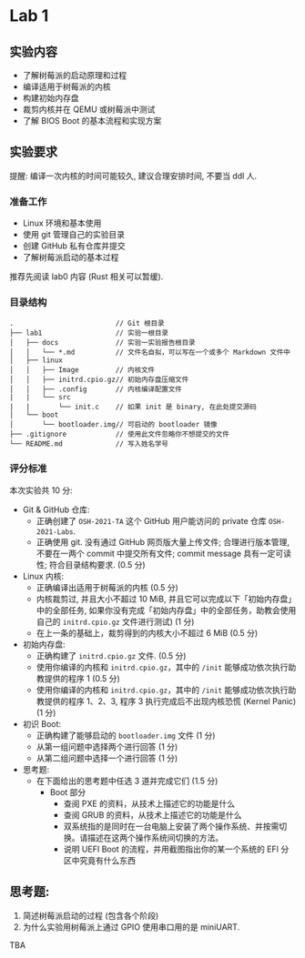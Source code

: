 # Lab 1

## 实验内容

- 了解树莓派的启动原理和过程
- 编译适用于树莓派的内核
- 构建初始内存盘
- 裁剪内核并在 QEMU 或树莓派中测试
- 了解 BIOS Boot 的基本流程和实现方案

## 实验要求

提醒: 编译一次内核的时间可能较久, 建议合理安排时间, 不要当 ddl 人.

### 准备工作

- Linux 环境和基本使用
- 使用 git 管理自己的实验目录
- 创建 GitHub 私有仓库并提交
- 了解树莓派启动的基本过程

推荐先阅读 lab0 内容 (Rust 相关可以暂缓).

### 目录结构

```
.                         // Git 根目录
├── lab1                  // 实验一根目录
│   ├── docs              // 实验一实验报告根目录
│   │   └── *.md          // 文件名自拟，可以写在一个或多个 Markdown 文件中
│   ├── linux
│   │   ├── Image         // 内核文件
│   │   ├── initrd.cpio.gz// 初始内存盘压缩文件
│   │   ├── .config       // 内核编译配置文件
|   |   └── src
|   |       └── init.c    // 如果 init 是 binary, 在此处提交源码
│   └── boot
│       └── bootloader.img// 可启动的 bootloader 镜像
├── .gitignore            // 使用此文件忽略你不想提交的文件
└── README.md             // 写入姓名学号
```

### 评分标准

本次实验共 10 分:

- Git & GitHub 仓库:
  - 正确创建了 `OSH-2021-TA` 这个 GitHub 用户能访问的 private 仓库 `OSH-2021-Labs`.
  - 正确使用 git. 没有通过 GitHub 网页版大量上传文件; 合理进行版本管理, 不要在一两个 commit 中提交所有文件; commit message 具有一定可读性; 符合目录结构要求. (0.5 分)
- Linux 内核:
  - 正确编译出适用于树莓派的内核 (0.5 分)
  - 内核裁剪过, 并且大小不超过 10 MiB, 并且它可以完成以下「初始内存盘」中的全部任务, 如果你没有完成「初始内存盘」中的全部任务，助教会使用自己的  `initrd.cpio.gz` 文件进行测试) (1 分)
  - 在上一条的基础上，裁剪得到的内核大小不超过 6 MiB (0.5 分)
- 初始内存盘:
  - 正确构建了 `initrd.cpio.gz` 文件. (0.5 分)
  - 使用你编译的内核和 `initrd.cpio.gz`，其中的 `/init` 能够成功依次执行助教提供的程序 1 (0.5 分)
  - 使用你编译的内核和 `initrd.cpio.gz`，其中的 `/init` 能够成功依次执行助教提供的程序 1、2、3, 程序 3 执行完成后不出现内核恐慌 (Kernel Panic) (1 分)
- 初识 Boot:
  - 正确构建了能够启动的 `bootloader.img` 文件 (1 分)
  - 从第一组问题中选择两个进行回答 (1 分)
  - 从第二组问题中选择一个进行回答 (1 分)
- 思考题:
  - 在下面给出的思考题中任选 3 道并完成它们 (1.5 分)
    - Boot 部分
      - 查阅 PXE 的资料，从技术上描述它的功能是什么
      - 查阅 GRUB 的资料，从技术上描述它的功能是什么
      - 双系统指的是同时在一台电脑上安装了两个操作系统、并按需切换。请描述在这两个操作系统间切换的方法。
      - 说明 UEFI Boot 的流程，并用截图指出你的某一个系统的 EFI 分区中究竟有什么东西

## 思考题:

1. 简述树莓派启动的过程 (包含各个阶段)
2. 为什么实验用树莓派上通过 GPIO 使用串口用的是 miniUART.

TBA

